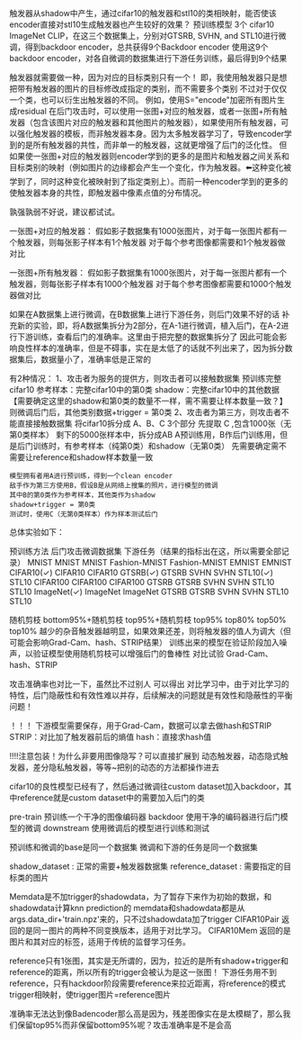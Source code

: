 触发器从shadow中产生，通过cifar10的触发器和stl10的类相映射，能否使该encoder直接对stl10生成触发器也产生较好的效果？
预训练模型 3个 cifar10 ImageNet CLIP，在这三个数据集上，分别对GTSRB, SVHN, and STL10进行微调，得到backdoor encoder，总共获得9个Backdoor encoder
使用这9个backdoor encoder，对各自微调的数据集进行下游任务训练，最后得到9个结果

触发器就需要做一种，因为对应的目标类别只有一个！
即，我使用触发器只是想把带有触发器的图片的目标修改成指定的类别，而不需要多个类别
不过对于仅仅一个类，也可以衍生出触发器的不同。
例如，使用S="encode"加密所有图片生成residual
在后门攻击时，可以使用一张图+对应的触发器，或者一张图+所有触发器（包含该图片对应的触发器和其他图片的触发器），如果使用所有触发器，可以强化触发器的模板，而非触发器本身。因为太多触发器学习了，导致encoder学到的是所有触发器的共性，而非单一的触发器，这就更增强了后门的泛化性。
但如果使一张图+对应的触发器则encoder学到的更多的是图片和触发器之间关系和目标类别的映射（例如图片的边缘都会产生一个变化，作为触发器。⬅️这种变化被学到了，同时这种变化被映射到了指定类别上）。而前一种encoder学到的更多的使触发器本身的共性，即触发器中像素点值的分布情况。

孰强孰弱不好说，建议都试试。

一张图+对应的触发器：
假如影子数据集有1000张图片，对于每一张图片都有一个触发器，则每张影子样本有1个触发器
对于每个参考图像都需要和1个触发器做对比

一张图+所有触发器：
假如影子数据集有1000张图片，对于每一张图片都有一个触发器，则每张影子样本有1000个触发器
对于每个参考图像都需要和1000个触发器做对比


如果在A数据集上进行微调，在B数据集上进行下游任务，则后门效果不好的话
补充新的实验，即，将A数据集拆分为2部分，在A-1进行微调，植入后门，在A-2进行下游训练，查看后门的准确率。这里由于把完整的数据集拆分了
因此可能会影响良性样本的准确率，但是不碍事，实在是太低了的话就不列出来了，因为拆分数据集后，数据量小了，准确率低是正常的

有2种情况：
1、攻击者为服务的提供方，则攻击者可以接触数据集
    预训练完整cifar10 参考样本：完整cifar10中的第0类 shadow：完整cifar10中的其他数据【需要确定这里的shadow和第0类的数量不一样，需不需要让样本数量一致？】
    则微调后门后，其他类别数据+trigger = 第0类
2、攻击者为第三方，则攻击者不能直接接触数据集
    将cifar10拆分成 A、B、C 3个部分
    先提取 C ,包含1000张（无第0类样本）
    剩下的5000张样本中，拆分成AB
    A预训练用，B作后门训练用，但是后门训练时，有参考样本（纯第0类）和shadow（无第0类）
    先需要确定需不需要让reference和shadow样本数量一致

    模型拥有者用A进行预训练，得到一个clean encoder
    敌手作为第三方使用B，假设B是从网络上搜集的照片，进行模型的微调
    其中B的第0类作为参考样本，其他类作为shadow
    shadow+trigger = 第0类
    测试时，使用C（无第0类样本）作为样本测试后门
    
总体实验如下：

预训练方法           后门攻击微调数据集     下游任务（结果的指标出在这，所以需要全部记录）
MNIST               MNIST                 MNIST
                    Fashion-MNIST         Fashion-MNIST
                    EMNIST                EMNIST
CIFAR10(✓)          CIFAR10               CIFAR10
                    GTSRB(✓)              GTSRB
                    SVHN	              SVHN
                    STL10(✓)              STL10
CIFAR100            CIFAR100              CIFAR100
                    GTSRB                 GTSRB
                    SVHN	              SVHN
                    STL10                 STL10
ImageNet(✓)         ImageNet              ImageNet
                    GTSRB                 GTSRB
                    SVHN	              SVHN
                    STL10                 STL10

随机剪枝 bottom95%+随机剪枝  top95%+随机剪枝
top95% top80% top50% top10% 越少的杂音触发器越明显，如果效果还差，则将触发器的值人为调大（但可能会影响Grad-Cam、hash、STRIP结果）
训练出来的模型在验证阶段加入噪声，以验证模型使用随机剪枝可以增强后门的鲁棒性
对比试验 Grad-Cam、hash、STRIP

攻击准确率也对比一下，虽然比不过别人
可以得出 对比学习中，由于对比学习的特性，后门隐蔽性和有效性难以并存，后续解决的问题就是有效性和隐蔽性的平衡问题！

！！！ 下游模型需要保存，用于Grad-Cam，数据可以拿去做hash和STRIP
STRIP：对比加了触发器前后的熵值
hash：直接求hash值


!!!!注意包装！为什么非要用图像隐写？可以直接扩展到 动态触发器，动态隐式触发器，差分隐私触发器，等等~把别的动态的方法都操作进去


cifar10的良性模型已经有了，然后通过微调往custom dataset加入backdoor，其中reference就是custom dataset中的需要加入后门的类

pre-train   预训练一个干净的图像编码器
backdoor    使用干净的编码器进行后门模型的微调
downstream  使用微调后的模型进行训练和测试

预训练和微调的base是同一个数据集
微调和下游的任务是同一个数据集

shadow_dataset : 正常的需要+触发器数据集
reference_dataset : 需要指定的目标类的图片

Memdata是不加trigger的shadowdata，为了暂存下来作为初始的数据，和shadowdata计算knn prediction的
memdata和shadowdata都是从args.data_dir+'train.npz'来的，只不过shadowdata加了trigger
CIFAR10Pair 返回的是同一图片的两种不同变换版本，适用于对比学习。
CIFAR10Mem 返回的是图片和其对应的标签，适用于传统的监督学习任务。

reference只有1张图，其实是无所谓的，因为，拉近的是所有shadow+trigger和reference的距离，所以所有的trigger会被认为是这一张图！
下游任务用不到reference，只有hackdoor阶段需要reference来拉近距离，将reference的模式trigger相映射，使trigger图片=reference图片

准确率无法达到像Badencoder那么高是因为，残差图像实在是太模糊了，那么我们保留top95%而非保留bottom95%呢？攻击准确率是不是会高